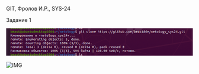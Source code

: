 GIT, Фролов И.Р., SYS-24

Задание 1


![IMG](https://github.com/beast86m/netology_sys24/raw/main/img1.png)

![IMG](https://github.combeast86_m/netology_sys24/raw/main/img2.png)